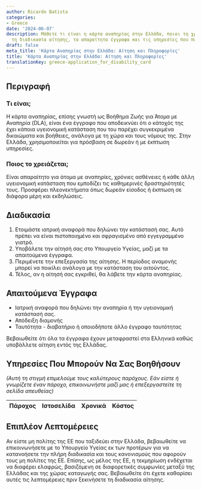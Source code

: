 ```yaml
---
author: Ricardo Batista
categories:
- Greece
date: '2024-06-07'
description: Μάθετε τι είναι η κάρτα αναπηρίας στην Ελλάδα, ποιοι τη χρειάζονται,
  τη διαδικασία αίτησης, τα απαραίτητα έγγραφα και τις υπηρεσίες που παρέχονται.
draft: false
meta_title: 'Κάρτα Αναπηρίας στην Ελλάδα: Αίτηση και Πληροφορίες'
title: 'Κάρτα Αναπηρίας στην Ελλάδα: Αίτηση και Πληροφορίες'
translationKey: greece-application_for_disability_card
---
```



## Περιγραφή
### Τι είναι;
Η κάρτα αναπηρίας, επίσης γνωστή ως Βοήθημα Ζωής για Άτομα με Αναπηρία (DLA), είναι ένα έγγραφο που αποδεικνύει ότι ο κάτοχός της έχει κάποια υγειονομική κατάσταση που του παρέχει συγκεκριμένα δικαιώματα και βοήθειες, ανάλογα με τη χώρα και τους νόμους της. Στην Ελλάδα, χρησιμοποιείται για πρόσβαση σε δωρεάν ή με έκπτωση υπηρεσίες.

### Ποιος το χρειάζεται;
Είναι απαραίτητο για άτομα με αναπηρίες, χρόνιες ασθένειες ή κάθε άλλη υγειονομική κατάσταση που εμποδίζει τις καθημερινές δραστηριότητές τους. Προσφέρει πλεονεκτήματα όπως δωρεάν είσοδος ή έκπτωση σε διάφορα μέρη και εκδηλώσεις.

## Διαδικασία
1. Ετοιμάστε ιατρική αναφορά που δηλώνει την κατάστασή σας. Αυτό πρέπει να είναι πιστοποιημένο και σφραγισμένο από εγγεγραμμένο γιατρό.
2. Υποβάλετε την αίτησή σας στο Υπουργείο Υγείας, μαζί με τα απαιτούμενα έγγραφα.
3. Περιμένετε την επεξεργασία της αίτησης. Η περίοδος αναμονής μπορεί να ποικίλει ανάλογα με την κατάσταση του αιτούντος.
4. Τέλος, αν η αίτησή σας εγκριθεί, θα λάβετε την κάρτα αναπηρίας.

## Απαιτούμενα Έγγραφα
- Ιατρική αναφορά που δηλώνει την αναπηρία ή την υγειονομική κατάστασή σας.
- Απόδειξη διαμονής
- Ταυτότητα - διαβατήριο ή οποιοδήποτε άλλο έγγραφο ταυτότητας

Βεβαιωθείτε ότι όλα τα έγγραφα έχουν μεταφραστεί στα Ελληνικά καθώς υποβάλλετε αίτηση εντός της Ελλάδας.

## Υπηρεσίες Που Μπορούν Να Σας Βοηθήσουν

_(Αυτή τη στιγμή επιμελούμε τους καλύτερους παρόχους. Εάν είστε ή γνωρίζετε έναν πάροχο, επικοινωνήστε μαζί μας ή επεξεργαστείτε τη σελίδα απευθείας)_

| Πάροχος | Ιστοσελίδα | Χρονικά | Κόστος |
| --------------- | --------------- | :-------------: | :-------------: |

## Επιπλέον Λεπτομέρειες
Αν είστε μη πολίτης της ΕΕ που ταξιδεύει στην Ελλάδα, βεβαιωθείτε να επικοινωνήσετε με το Υπουργείο Υγείας εκ των προτέρων για να κατανοήσετε την πλήρη διαδικασία και τους κανονισμούς που αφορούν τους μη πολίτες της ΕΕ. Επίσης, ως μέλος της ΕΕ, η τεκμηρίωση ενδέχεται να διαφέρει ελαφρώς, βασιζόμενη σε διαφορετικές συμφωνίες μεταξύ της Ελλάδας και της χώρας καταγωγής σας. Βεβαιωθείτε ότι έχετε καθαρίσει αυτές τις λεπτομέρειες πριν ξεκινήσετε τη διαδικασία αίτησης.